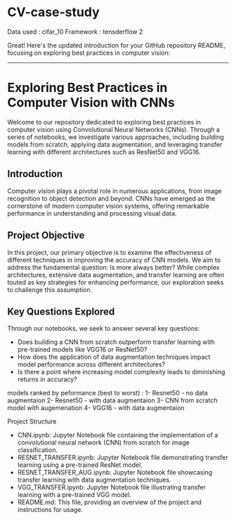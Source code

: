 ﻿# CV-case-study
 
Data used : cifar_10
Framework : tensderflow 2

Great! Here's the updated introduction for your GitHub repository README, focusing on exploring best practices in computer vision:

---

# Exploring Best Practices in Computer Vision with CNNs

Welcome to our repository dedicated to exploring best practices in computer vision using Convolutional Neural Networks (CNNs). Through a series of notebooks, we investigate various approaches, including building models from scratch, applying data augmentation, and leveraging transfer learning with different architectures such as ResNet50 and VGG16.

## Introduction

Computer vision plays a pivotal role in numerous applications, from image recognition to object detection and beyond. CNNs have emerged as the cornerstone of modern computer vision systems, offering remarkable performance in understanding and processing visual data.

## Project Objective

In this project, our primary objective is to examine the effectiveness of different techniques in improving the accuracy of CNN models. We aim to address the fundamental question: Is more always better? While complex architectures, extensive data augmentation, and transfer learning are often touted as key strategies for enhancing performance, our exploration seeks to challenge this assumption.

## Key Questions Explored

Through our notebooks, we seek to answer several key questions:

- Does building a CNN from scratch outperform transfer learning with pre-trained models like VGG16 or ResNet50?
- How does the application of data augmentation techniques impact model performance across different architectures?
- Is there a point where increasing model complexity leads to diminishing returns in accuracy?

models ranked by peformance (best to worst) : 
1- Resnet50 - no data augmentaion 
2- Resnet50 - with data augmentaion
3- CNN from scratch model with augemenation 
4- VGG16 - with data augmentaion

Project Structure

* CNN.ipynb: Jupyter Notebook file containing the implementation of a convolutional neural network (CNN) from scratch for image classification.
* RESNET_TRANSFER.ipynb: Jupyter Notebook file demonstrating transfer learning using a pre-trained ResNet model.
* RESNET_TRANSFER_AUG.ipynb: Jupyter Notebook file showcasing transfer learning with data augmentation techniques.
* VGG_TRANSFER.ipynb: Jupyter Notebook file illustrating transfer learning with a pre-trained VGG model.
* README.md: This file, providing an overview of the project and instructions for usage.
